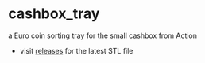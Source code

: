# cashbox_tray

a Euro coin sorting tray for the small cashbox from Action

- visit [releases](https://github.com/qguv/cashbox_tray/releases/latest) for the latest STL file
